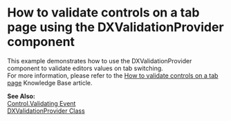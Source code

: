 # How to validate controls on a tab page using the DXValidationProvider component


<p>This example demonstrates how to use the DXValidationProvider component to validate editors values on tab switching.<br />
For more information, please refer to the <a href="https://www.devexpress.com/Support/Center/p/A2708">How to validate controls on a tab page</a> Knowledge Base article.</p><p><strong>See Also:</strong><br />
<a href="http://msdn.microsoft.com/en-us/library/system.windows.forms.control.validating(VS.80).aspx">Control.Validating Event</a><br />
<a href="http://documentation.devexpress.com/#WindowsForms/clsDevExpressXtraEditorsDXErrorProviderDXValidationProvidertopic">DXValidationProvider Class</a></p>

<br/>


